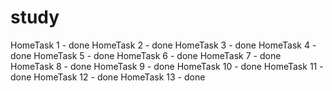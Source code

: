 # study
HomeTask 1 - done
HomeTask 2 - done
HomeTask 3 - done
HomeTask 4 - done
HomeTask 5 - done
HomeTask 6 - done
HomeTask 7 - done
HomeTask 8 - done
HomeTask 9 - done
HomeTask 10 - done
HomeTask 11 - done
HomeTask 12 - done
HomeTask 13 - done